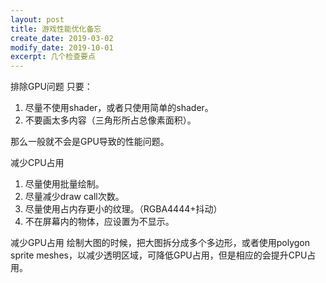 ```yaml
---
layout: post
title: 游戏性能优化备忘
create_date: 2019-03-02
modify_date: 2019-10-01
excerpt: 几个检查要点
--- 
```

排除GPU问题
只要：
1. 尽量不使用shader，或者只使用简单的shader。
2. 不要画太多内容（三角形所占总像素面积）。

那么一般就不会是GPU导致的性能问题。

减少CPU占用
1. 尽量使用批量绘制。
2. 尽量减少draw call次数。
3. 尽量使用占内存更小的纹理。（RGBA4444+抖动）
4. 不在屏幕内的物体，应设置为不显示。

减少GPU占用
绘制大图的时候，把大图拆分成多个多边形，或者使用polygon sprite meshes，以减少透明区域，可降低GPU占用，但是相应的会提升CPU占用。
